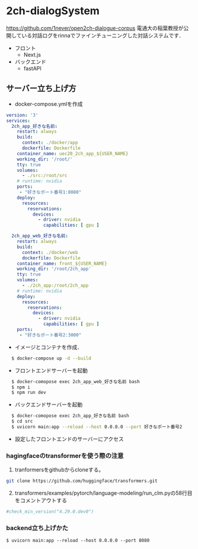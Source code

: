 # 2ch-dialogSystem
https://github.com/1never/open2ch-dialogue-corpus
電通大の稲葉教授が公開している対話ログをrinnaでファインチューニングした対話システムです．
- フロント
  - Next.js
- バックエンド
  - fastAPI

## サーバー立ち上げ方
- docker-compose.ymlを作成
```yml
version: '3'
services:
  2ch_app_好きな名前:
    restart: always
    build:
      context: ./docker/app
      dockerfile: Dockerfile
    container_name: uec20_2ch_app_${USER_NAME}
    working_dir: '/root/'
    tty: true
    volumes:
      - ./src:/root/src
    # runtime: nvidia
    ports: 
     - "好きなポート番号1:8080"
    deploy:
      resources:
        reservations:
          devices:
            - driver: nvidia
              capabilities: [ gpu ]

  2ch_app_web_好きな名前:
    restart: always
    build:
      context: ./docker/web
      dockerfile: Dockerfile
    container_name: front_${USER_NAME}
    working_dir: '/root/2ch_app'
    tty: true
    volumes:
      - ./2ch_app:/root/2ch_app
    # runtime: nvidia
    deploy:
      resources:
        reservations:
          devices:
            - driver: nvidia
              capabilities: [ gpu ]
    ports: 
     - "好きなポート番号2:3000"
```
- イメージとコンテナを作成．
```bash
  $ docker-compose up -d --build
```
- フロントエンドサーバーを起動
```bash
  $ docker-comopose exec 2ch_app_web_好きな名前 bash
  $ npm i
  $ npm run dev
```
- バックエンドサーバーを起動
```bash
  $ docker-comopose exec 2ch_app_好きな名前 bash
  $ cd src
  $ uvicorn main:app --reload --host 0.0.0.0 --port 好きなポート番号2
```
- 設定したフロントエンドのサーバーにアクセス

### hagingfaceのtransformerを使う際の注意
1. tranformersをgithubからcloneする。
```bash 
git clone https://github.com/huggingface/transformers.git
```
2. transformers/examples/pytorch/language-modeling/run_clm.pyの58行目をコメントアウトする
```python
#check_min_version("4.29.0.dev0")
```

### backend立ち上げかた 
```
$ uvicorn main:app --reload --host 0.0.0.0 --port 8080
```